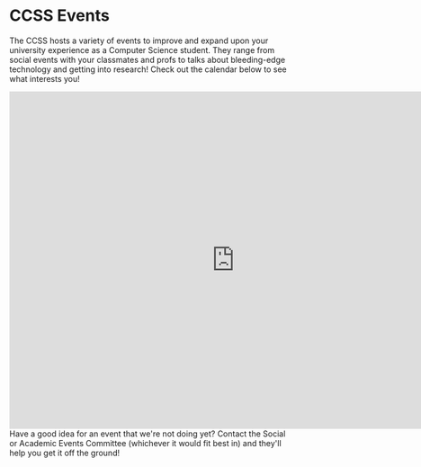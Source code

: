 <h1>CCSS Events</h1>

The CCSS hosts a variety of events to improve and expand upon your university
experience as a Computer Science student. They range from social events with
your classmates and profs to talks about bleeding-edge technology and getting
into research! Check out the calendar below to see what interests you!

<iframe src="https://www.google.com/calendar/embed?title=CCSS%20Events&amp;showPrint=0&amp;height=600&amp;wkst=1&amp;bgcolor=%23FFFFFF&amp;src=ccss.carleton.ca_j5do375em8lrgjj0uanir3ha8s%40group.calendar.google.com&amp;color=%23B1440E&amp;ctz=America%2FToronto" style=" border-width:0 " width="800" height="600" frameborder="0" scrolling="no"></iframe>

<br>
Have a good idea for an event that we're not doing yet? Contact the Social or
Academic Events Committee (whichever it would fit best in) and they'll help you
get it off the ground!
